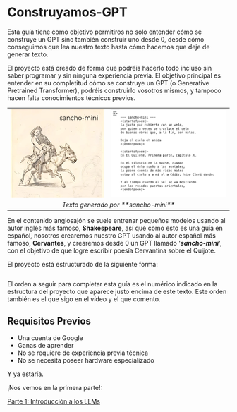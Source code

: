 # Construyamos-GPT

Esta guía tiene como objetivo permitiros no solo entender cómo se construye un GPT sino también construir uno desde 0, desde cómo conseguimos que lea nuestro texto hasta cómo hacemos que deje de generar texto.

El proyecto está creado de forma que podréis hacerlo todo incluso sin saber programar y sin ninguna experiencia previa. El objetivo principal es entender en su completitud cómo se construye un GPT (o Generative Pretrained Transformer), podréis construirlo vosotros mismos, y tampoco hacen falta conocimientos técnicos previos.

<table align="center">
  <tr>
    <td><img src="assets/sancho-mini.png" alt="Descripción Imagen 1" width="325",height="400"></td>
    <td><img src="assets/output-text.png" alt="Descripción Imagen 2" width="400",height="400"></td>
  </tr>
  <tr>
    <td colspan="2" align="center"><i>Texto generado por **sancho-mini**</i></td>
  </tr>
</table>

En el contenido anglosajón se suele entrenar pequeños modelos usando al autor inglés más famoso, **Shakespeare**, así que como esto es una guía en español, nosotros crearemos nuestro GPT usando al autor español más famoso, **Cervantes**, y crearemos desde 0 un GPT llamado '***sancho-mini***', con el objetivo de que logre escribir poesía Cervantina sobre el Quijote.

El proyecto está estructurado de la siguiente forma:
```

```

El orden a seguir para completar esta guía es el numérico indicado en la estructura del proyecto que aparece justo encima de este texto. Este orden también es el que sigo en el vídeo y el que comento.



## Requisitos Previos

- Una cuenta de Google
- Ganas de aprender
- No se requiere de experiencia previa técnica
- No se necesita poseer hardware especializado

Y ya estaría.

¡Nos vemos en la primera parte!:

[Parte 1: Introducción a los LLMs]()